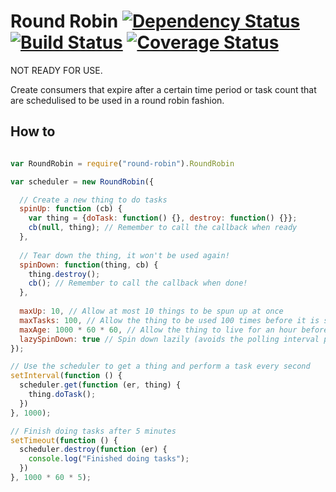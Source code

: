 Round Robin [![Dependency Status](https://david-dm.org/alanshaw/node-round-robin.png)](https://david-dm.org/alanshaw/node-round-robin) [![Build Status](https://travis-ci.org/alanshaw/node-round-robin.png)](https://travis-ci.org/alanshaw/node-round-robin) [![Coverage Status](https://coveralls.io/repos/alanshaw/node-round-robin/badge.png?branch=master)](https://coveralls.io/r/alanshaw/node-round-robin?branch=master)
===

NOT READY FOR USE.

Create consumers that expire after a certain time period or task count that are schedulised to be used in a round robin fashion.

How to
---

```javascript

var RoundRobin = require("round-robin").RoundRobin

var scheduler = new RoundRobin({

  // Create a new thing to do tasks
  spinUp: function (cb) {
    var thing = {doTask: function() {}, destroy: function() {}};
    cb(null, thing); // Remember to call the callback when ready
  },
  
  // Tear down the thing, it won't be used again!
  spinDown: function(thing, cb) {
    thing.destroy();
    cb(); // Remember to call the callback when done!
  },
  
  maxUp: 10, // Allow at most 10 things to be spun up at once
  maxTasks: 100, // Allow the thing to be used 100 times before it is spun down
  maxAge: 1000 * 60 * 60, // Allow the thing to live for an hour before it is spun down
  lazySpinDown: true // Spin down lazily (avoids the polling interval processing)
});

// Use the scheduler to get a thing and perform a task every second
setInterval(function () {
  scheduler.get(function (er, thing) {
    thing.doTask();
  })
}, 1000);

// Finish doing tasks after 5 minutes
setTimeout(function () {
  scheduler.destroy(function (er) {
    console.log("Finished doing tasks");
  })
}, 1000 * 60 * 5);

```